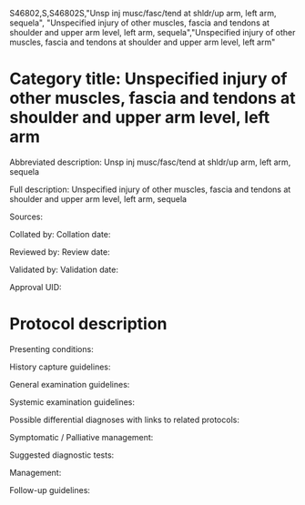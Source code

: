 S46802,S,S46802S,"Unsp inj musc/fasc/tend at shldr/up arm, left arm, sequela", "Unspecified injury of other muscles, fascia and tendons at shoulder and upper arm level, left arm, sequela","Unspecified injury of other muscles, fascia and tendons at shoulder and upper arm level, left arm"
# Category title: Unspecified injury of other muscles, fascia and tendons at shoulder and upper arm level, left arm

Abbreviated description: Unsp inj musc/fasc/tend at shldr/up arm, left arm, sequela

Full description: Unspecified injury of other muscles, fascia and tendons at shoulder and upper arm level, left arm, sequela

Sources:

Collated by:
Collation date:

Reviewed by:
Review date:

Validated by:
Validation date:

Approval UID:

# Protocol description

Presenting conditions:

History capture guidelines:

General examination guidelines:

Systemic examination guidelines:

Possible differential diagnoses with links to related protocols:

Symptomatic / Palliative management:

Suggested diagnostic tests:

Management:

Follow-up guidelines:
